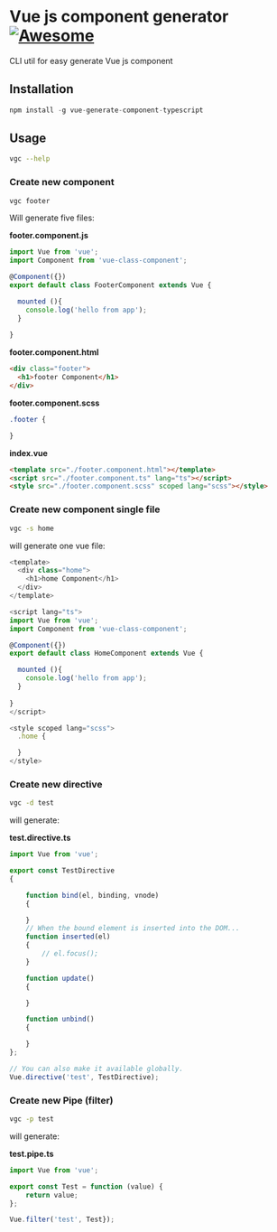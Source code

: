 # Vue js component generator [![Awesome](https://cdn.rawgit.com/sindresorhus/awesome/d7305f38d29fed78fa85652e3a63e154dd8e8829/media/badge.svg)](https://github.com/sindresorhus/awesome)

CLI util for easy generate Vue js component
## Installation
```js
npm install -g vue-generate-component-typescript
```

## Usage

```bash
vgc --help
```

### Create new component
```bash
vgc footer
```
Will generate five files:

**footer.component.js**
```javascript
import Vue from 'vue';
import Component from 'vue-class-component';

@Component({})
export default class FooterComponent extends Vue {

  mounted (){
    console.log('hello from app');
  }
  
}

```


**footer.component.html**
```html
<div class="footer">
  <h1>footer Component</h1>
</div>

```

**footer.component.scss**
```css
.footer {

}
```

**index.vue**
```html
<template src="./footer.component.html"></template>
<script src="./footer.component.ts" lang="ts"></script>
<style src="./footer.component.scss" scoped lang="scss"></style>
```

### Create new component single file
```bash
vgc -s home
```
will generate one vue file:
```javascript
<template>
  <div class="home">
    <h1>home Component</h1>
  </div>
</template>

<script lang="ts">
import Vue from 'vue';
import Component from 'vue-class-component';

@Component({})
export default class HomeComponent extends Vue {

  mounted (){
    console.log('hello from app');
  }
  
}
</script>

<style scoped lang="scss">
  .home {

  }
</style>
```

### Create new directive
```bash
vgc -d test
```
will generate:

**test.directive.ts**
```javascript
import Vue from 'vue';

export const TestDirective
{

    function bind(el, binding, vnode)
    {

    }
    // When the bound element is inserted into the DOM...
    function inserted(el)
    {
        // el.focus();
    }

    function update()
    {

    }

    function unbind()
    {

    }
};

// You can also make it available globally.
Vue.directive('test', TestDirective);
```


### Create new Pipe (filter)
```bash
vgc -p test
```
will generate:

**test.pipe.ts**
```javascript
import Vue from 'vue';

export const Test = function (value) {
    return value;
};

Vue.filter('test', Test});

```
